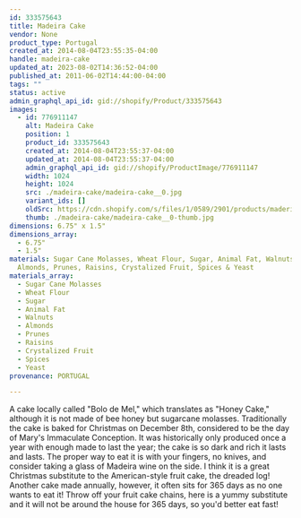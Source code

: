 ```yaml
---
id: 333575643
title: Madeira Cake
vendor: None
product_type: Portugal
created_at: 2014-08-04T23:55:35-04:00
handle: madeira-cake
updated_at: 2023-08-02T14:36:52-04:00
published_at: 2011-06-02T14:44:00-04:00
tags: ""
status: active
admin_graphql_api_id: gid://shopify/Product/333575643
images:
  - id: 776911147
    alt: Madeira Cake
    position: 1
    product_id: 333575643
    created_at: 2014-08-04T23:55:37-04:00
    updated_at: 2014-08-04T23:55:37-04:00
    admin_graphql_api_id: gid://shopify/ProductImage/776911147
    width: 1024
    height: 1024
    src: ./madeira-cake/madeira-cake__0.jpg
    variant_ids: []
    oldSrc: https://cdn.shopify.com/s/files/1/0589/2901/products/maderia-cake.jpeg?v=1407210937
    thumb: ./madeira-cake/madeira-cake__0-thumb.jpg
dimensions: 6.75" x 1.5"
dimensions_array:
  - 6.75"
  - 1.5"
materials: Sugar Cane Molasses, Wheat Flour, Sugar, Animal Fat, Walnuts,
  Almonds, Prunes, Raisins, Crystalized Fruit, Spices & Yeast
materials_array:
  - Sugar Cane Molasses
  - Wheat Flour
  - Sugar
  - Animal Fat
  - Walnuts
  - Almonds
  - Prunes
  - Raisins
  - Crystalized Fruit
  - Spices
  - Yeast
provenance: PORTUGAL

---
```


A cake locally called "Bolo de Mel," which translates as "Honey Cake," although it is not made of bee honey but sugarcane molasses. Traditionally the cake is baked for Christmas on December 8th, considered to be the day of Mary's Immaculate Conception. It was historically only produced once a year with enough made to last the year; the cake is so dark and rich it lasts and lasts. The proper way to eat it is with your fingers, no knives, and consider taking a glass of Madeira wine on the side. I think it is a great Christmas substitute to the American-style fruit cake, the dreaded log! Another cake made annually, however, it often sits for 365 days as no one wants to eat it! Throw off your fruit cake chains, here is a yummy substitute and it will not be around the house for 365 days, so you'd better eat fast!